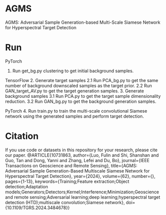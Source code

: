 # AGMS
AGMS: Adversarial Sample Generation-based Multi-Scale  Siamese Network for Hyperspectral Target Detection
# Run
PyTorch
1. Run get_bg.py clustering to get initial background samples.

TensorFlow
2. Generate target samples
2.1 Run PCA_bg.py to get the same number of background downscaled samples as the target prior.
2.2 Run GAN_target_AV.py to get the target generation samples.
3. Generate background samples
3.1 Run PCA.py to get the target sample dimensionality reduction.
3.2 Run GAN_bg.py to get the background generation samples.

PyTorch
4. Run train.py to train the multi-scale convolutional Siamese network using the generated samples and perform target detection.
# Citation
If you use code or datasets in this repository for your research, please cite our paper.
@ARTICLE{10731863,
  author={Luo, Fulin and Shi, Shanshan and Guo, Tan and Dong, Yanni and Zhang, Lefei and Du, Bo},
  journal={IEEE Transactions on Geoscience and Remote Sensing}, 
  title={AGMS: Adversarial Sample Generation-Based Multiscale Siamese Network for Hyperspectral Target Detection}, 
  year={2024},
  volume={62},
  number={},
  pages={1-13},
  keywords={Training;Feature extraction;Object detection;Adaptation models;Generators;Detectors;Kernel;Interference;Minimization;Geoscience and remote sensing;Adversarial learning;deep learning;hyperspectral target detection (HTD);multiscale convolution;Siamese network},
  doi={10.1109/TGRS.2024.3484678}}
